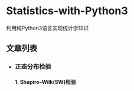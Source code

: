 # Statistics-with-Python3
利用纯Python3语言实现统计学知识


## 文章列表

+ ### 正态分布检验

    ####  1. Shapiro-Wilk(SW)检验
